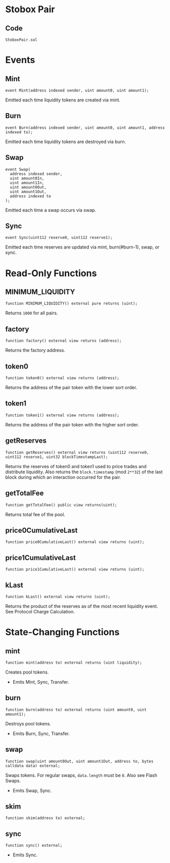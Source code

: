 # Stobox Pair

## Code

`StoboxPair.sol`

# Events

## Mint

```solidity
event Mint(address indexed sender, uint amount0, uint amount1);
```

Emitted each time liquidity tokens are created via mint.

## Burn

```solidity
event Burn(address indexed sender, uint amount0, uint amount1, address indexed to);
```

Emitted each time liquidity tokens are destroyed via burn.

## Swap

```solidity
event Swap(
  address indexed sender,
  uint amount0In,
  uint amount1In,
  uint amount0Out,
  uint amount1Out,
  address indexed to
);
```

Emitted each time a swap occurs via swap.

## Sync

```solidity
event Sync(uint112 reserve0, uint112 reserve1);
```

Emitted each time reserves are updated via mint, burn(#burn-1), swap, or sync.

# Read-Only Functions

## MINIMUM_LIQUIDITY

```solidity
function MINIMUM_LIQUIDITY() external pure returns (uint);
```

Returns `1000` for all pairs.

## factory

```solidity
function factory() external view returns (address);
```

Returns the factory address.

## token0

```solidity
function token0() external view returns (address);
```

Returns the address of the pair token with the lower sort order.

## token1

```solidity
function token1() external view returns (address);
```

Returns the address of the pair token with the higher sort order.

## getReserves

```solidity
function getReserves() external view returns (uint112 reserve0, uint112 reserve1, uint32 blockTimestampLast);
```

Returns the reserves of token0 and token1 used to price trades and distribute liquidity. Also returns the `block.timestamp` (mod `2**32`) of the last block during which an interaction occurred for the pair.

## getTotalFee

```solidity
function getTotalFee() public view returns(uint);
```

Returns total fee of the pool.

## price0CumulativeLast

```solidity
function price0CumulativeLast() external view returns (uint);
```

## price1CumulativeLast

```solidity
function price1CumulativeLast() external view returns (uint);
```

## kLast

```solidity
function kLast() external view returns (uint);
```

Returns the product of the reserves as of the most recent liquidity event. See Protocol Charge Calculation.

# State-Changing Functions

## mint

```solidity
function mint(address to) external returns (uint liquidity);
```

Creates pool tokens.

- Emits Mint, Sync, Transfer.

## burn

```solidity
function burn(address to) external returns (uint amount0, uint amount1);
```

Destroys pool tokens.

- Emits Burn, Sync, Transfer.

## swap

```solidity
function swap(uint amount0Out, uint amount1Out, address to, bytes calldata data) external;
```

Swaps tokens. For regular swaps, `data.length` must be `0`. Also see Flash Swaps.

- Emits Swap, Sync.

## skim

```solidity
function skim(address to) external;
```

## sync

```solidity
function sync() external;
```

- Emits Sync.
